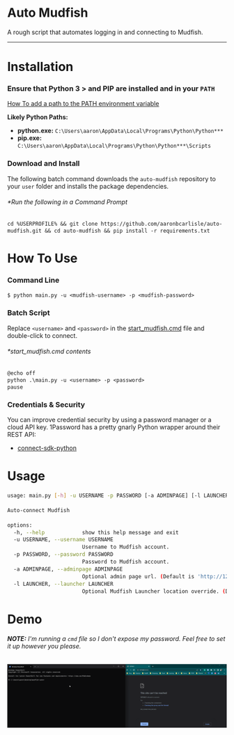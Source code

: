 Auto Mudfish
================================

A rough script that automates logging in and connecting to Mudfish.

---

# Installation
### Ensure that Python 3 > and PIP are installed and in your `PATH`

[How To add a path to the PATH environment variable](https://learn.microsoft.com/en-us/previous-versions/office/developer/sharepoint-2010/ee537574(v=office.14))

**Likely Python Paths:**
 - **python.exe:** `C:\Users\aaron\AppData\Local\Programs\Python\Python***`
 - **pip.exe:** `C:\Users\aaron\AppData\Local\Programs\Python\Python***\Scripts`


### Download and Install

The following batch command downloads the `auto-mudfish` repository to your `user` folder and installs the package dependencies.

###### **Run the following in a Command Prompt*

```batch
cd %USERPROFILE% && git clone https://github.com/aaronbcarlisle/auto-mudfish.git && cd auto-mudfish && pip install -r requirements.txt
```

# How To Use

### Command Line

```batch
$ python main.py -u <mudfish-username> -p <mudfish-password>
```

### Batch Script

Replace `<username>` and `<password>` in the [start_mudfish.cmd](start_mudfish.cmd) file and double-click to connect.

###### **start_mudfish.cmd contents*
```batch
@echo off
python .\main.py -u <username> -p <password>
pause

```

### Credentials & Security

You can improve credential security by using a password manager or a cloud API key. 1Password has a pretty gnarly Python wrapper around their REST API: 
 - [connect-sdk-python](https://youtu.be/0guOMTiwmhk](https://github.com/1Password/connect-sdk-python))

# Usage

```bash
usage: main.py [-h] -u USERNAME -p PASSWORD [-a ADMINPAGE] [-l LAUNCHER]

Auto-connect Mudfish

options:
  -h, --help            show this help message and exit
  -u USERNAME, --username USERNAME
                        Username to Mudfish account.
  -p PASSWORD, --password PASSWORD
                        Password to Mudfish account.
  -a ADMINPAGE, --adminpage ADMINPAGE
                        Optional admin page url. (Default is 'http://127.0.0.1:8282/signin.html')
  -l LAUNCHER, --launcher LAUNCHER
                        Optional Mudfish Launcher location override. (Default is `C:/Program Files (x86)/Mudfish Cloud VPN/mudrun.exe` for Desktop.)
```

# Demo

###### ***NOTE:** I'm running a `cmd` file so I don't expose my password. Feel free to set it up however you please.*
![Mudfish Demo](resources/images/mudfish-demo.gif)
